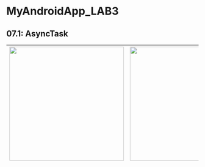 

# MyAndroidApp_LAB3

## 07.1: AsyncTask


 
| <img src="https://user-images.githubusercontent.com/63465350/124788970-d492ce00-df84-11eb-848a-33d0709f4c59.png" width="300" >| <img src="https://user-images.githubusercontent.com/63465350/124788983-d65c9180-df84-11eb-9466-1d7d942b188c.png" width="300">| <img src="https://user-images.githubusercontent.com/63465350/124788991-d78dbe80-df84-11eb-8f55-d5b51f38b310.png" width="300">|
|:--------|:--------:|--------:|

  






